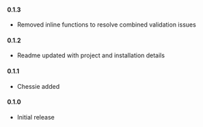#### 0.1.3
* Removed inline functions to resolve combined validation issues

#### 0.1.2
* Readme updated with project and installation details

#### 0.1.1
* Chessie added

#### 0.1.0
* Initial release
